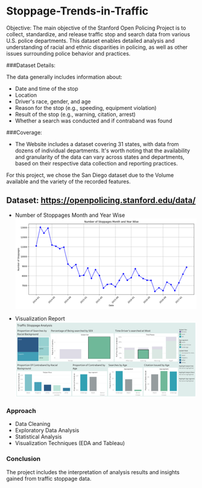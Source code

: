 # Stoppage-Trends-in-Traffic

Objective: The main objective of the Stanford Open Policing Project is to collect, standardize, and release traffic stop and search data from various U.S. police departments. This dataset enables detailed analysis and understanding of racial and ethnic disparities in policing, as well as other issues surrounding police behavior and practices.

###Dataset Details:

The data generally includes information about:
- Date and time of the stop
- Location
- Driver's race, gender, and age
- Reason for the stop (e.g., speeding, equipment violation)
- Result of the stop (e.g., warning, citation, arrest)
- Whether a search was conducted and if contraband was found

###Coverage: 
- The Website includes a dataset covering 31 states, with data from dozens of individual departments. It's worth noting that the availability and granularity of the data can vary across states and departments, based on their respective data collection and reporting practices.

For this project, we chose the San Diego dataset due to the Volume available and the variety of the recorded features.

## Dataset: https://openpolicing.stanford.edu/data/

- Number of Stoppages Month and Year Wise
![Number of Stoppages Month and Year Wise](https://github.com/Oshikushwaha/Stoppage-Trends-in-Traffic/blob/main/Images/Number_of_Stoppages_Month_and_Year_Wise.png)

- Visualization Report
![Report](https://github.com/Oshikushwaha/Stoppage-Trends-in-Traffic/blob/main/Images/Traffic%20Stoppage%20Analysis.png)


### Approach
- Data Cleaning
- Exploratory Data Analysis
- Statistical Analysis
- Visualization Techniques (EDA and Tableau)

### Conclusion
The project includes the interpretation of analysis results and insights gained from traffic stoppage data.
